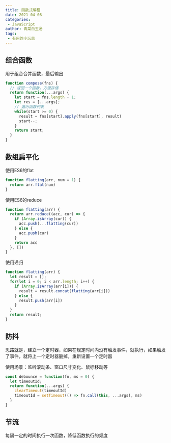 ```yaml
---
title: 函数式编程
date: 2021-04-08
categories:
 - JavaScript
author: 青菜白玉汤
tags:
 - 有用的小玩意
---
```


## 组合函数
用于组合合并函数，最后输出
```javascript
function compose(fns) {
  // 返回一个函数，方便存储
  return function(...args) {
    let start = fns.length - 1;
    let res = [...args];
    // 遍历函数列表
    while(start >= 0) {
      result = fns[start].apply(fns[start], result)
      start--;
    }
    return start;
  }
}
```

## 数组扁平化

使用ES6的flat
```javascript
function flatting(arr, num = 1) {
  return arr.flat(num)
}
```

使用ES6的reduce
```javascript
function flatting(arr) {
  return arr.reduce((acc, cur) => {
    if (Array.isArray(cur)) {
      acc.push(...flatting(cur))
    } else {
      acc.push(cur)
    }
    return acc
  }, [])
}
```

使用递归
```javascript
function flatting(arr) {
  let result = [];
  for(let i = 0; i < arr.length; i++) {
    if (Array.isArray(arr[i])) {
      result = result.concat(flatting(arr[i]))
    } else {
      result.push(arr[i])
    }
  }
  return result;
}
```

## 防抖
思路就是，建立一个定时器，如果在规定时间内没有触发事件，就执行，如果触发了事件，就将上一个定时器删掉，重新设置一个定时器

使用场景：监听滚动条、窗口尺寸变化、鼠标移动等

```javascript
const debounce = function(fn, ms = 0) {
  let timeoutId;
  return function(...args) {
    clearTimeout(timeoutId)
    timeoutId = setTimeout(() => fn.call(this, ...args), ms)
  }
}
```

## 节流
每隔一定的时间执行一次函数，降低函数执行的频度
